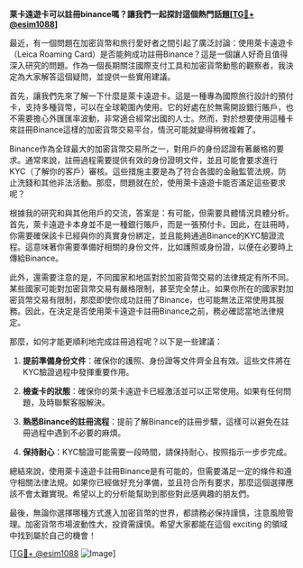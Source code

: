 **莱卡遠遊卡可以註冊binance嗎？讓我們一起探討這個熱門話題[[TG💪+ @esim1088](https://t.me/s/esim1088)]**

最近，有一個問題在加密貨幣和旅行愛好者之間引起了廣泛討論：使用萊卡遠遊卡（Leica Roaming Card）是否能夠成功註冊Binance？這是一個讓人好奇且值得深入研究的問題。作為一個長期關注國際支付工具和加密貨幣動態的觀察者，我決定為大家解答這個疑問，並提供一些實用建議。

首先，讓我們先來了解一下什麼是萊卡遠遊卡。這是一種專為國際旅行設計的預付卡，支持多種貨幣，可以在全球範圍內使用。它的好處在於無需開設銀行賬戶，也不需要擔心外匯匯率波動，非常適合經常出國的人士。然而，對於想要使用這種卡來註冊Binance這樣的加密貨幣交易平台，情況可能就變得稍微複雜了。

Binance作為全球最大的加密貨幣交易所之一，對用戶的身份認證有著嚴格的要求。通常來說，註冊過程需要提供有效的身份證明文件，並且可能會要求進行KYC（了解你的客戶）審核。這些措施主要是為了符合各國的金融監管法規，防止洗錢和其他非法活動。那麼，問題就在於，使用萊卡遠遊卡能否滿足這些要求呢？

根據我的研究和與其他用戶的交流，答案是：有可能，但需要具體情況具體分析。首先，萊卡遠遊卡本身並不是一種銀行賬戶，而是一張預付卡。因此，在註冊時，你需要確保該卡已經與你的真實身份綁定，並且能夠通過Binance的KYC驗證流程。這意味著你需要準備好相關的身份文件，比如護照或身份證，以便在必要時上傳給Binance。

此外，還需要注意的是，不同國家和地區對於加密貨幣交易的法律規定有所不同。某些國家可能對加密貨幣交易有嚴格限制，甚至完全禁止。如果你所在的國家對加密貨幣交易有限制，那麼即使你成功註冊了Binance，也可能無法正常使用其服務。因此，在決定是否使用萊卡遠遊卡註冊Binance之前，務必確認當地法律規定。

那麼，如何才能更順利地完成註冊過程呢？以下是一些建議：

1. **提前準備身份文件**：確保你的護照、身份證等文件齊全且有效。這些文件將在KYC驗證過程中發揮重要作用。

2. **檢查卡的狀態**：確保你的萊卡遠遊卡已經激活並可以正常使用。如果有任何問題，及時聯繫客服解決。

3. **熟悉Binance的註冊流程**：提前了解Binance的註冊步驟，這樣可以避免在註冊過程中遇到不必要的麻煩。

4. **保持耐心**：KYC驗證可能需要一段時間，請保持耐心，按照指示一步步完成。

總結來說，使用萊卡遠遊卡註冊Binance是有可能的，但需要滿足一定的條件和遵守相關法律法規。如果你已經做好充分準備，並且符合所有要求，那麼這個選擇應該不會太難實現。希望以上的分析能幫助到那些對此感興趣的朋友們。

最後，無論你選擇哪種方式進入加密貨幣的世界，都請務必保持謹慎，注意風險管理。加密貨幣市場波動性大，投資需謹慎。希望大家都能在這個 exciting 的領域中找到屬於自己的機會！

[[TG💪+ @esim1088](https://t.me/s/esim1088) ![Image](https://i.postimg.cc/4NQfJmqS/Snipaste-2025-05-13-00-14-12.png)]